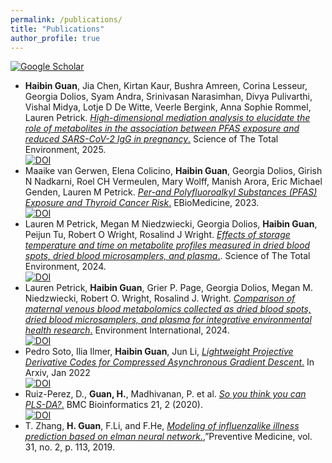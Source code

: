 ```yaml
---
permalink: /publications/
title: "Publications"
author_profile: true
---
```



[![Google Scholar](https://img.shields.io/badge/Google%20Scholar-Profile-blue?style=flat-square&logo=google&logoColor=white)](https://scholar.google.com/citations?user=5TakQ14AAAAJ&hl=en&oi=ao)


+ <b>Haibin Guan</b>, Jia Chen, Kirtan Kaur, Bushra Amreen, Corina Lesseur, Georgia Dolios, Syam Andra, Srinivasan Narasimhan, Divya Pulivarthi, Vishal Midya, Lotje D De Witte, Veerle Bergink, Anna Sophie Rommel, Lauren Petrick. [*High-dimensional mediation analysis to elucidate the role of metabolites in the association between PFAS exposure and reduced SARS-CoV-2 IgG in pregnancy*.](https://authors.elsevier.com/c/1l0RrB8cd46QR) Science of The Total Environment, 2025. <br>
  [![DOI](https://img.shields.io/badge/DOI-10.1016%2Fj.scitotenv.2025.179520-blue?style=flat-square)](https://doi.org/10.1016/j.scitotenv.2025.179520)
+ Maaike van Gerwen, Elena Colicino, <b>Haibin Guan</b>, Georgia Dolios, Girish N Nadkarni, Roel CH Vermeulen, Mary Wolff, Manish Arora, Eric Michael Genden, Lauren M Petrick. [*Per-and Polyfluoroalkyl Substances (PFAS) Exposure and Thyroid Cancer Risk*.](https://www.thelancet.com/journals/ebiom/article/PIIS2352-3964(23)00397-3/fulltext?keyword=Heel%20and%20arch%20pain) EBioMedicine, 2023. <br>
  [![DOI](https://img.shields.io/badge/DOI-10.1016%2Fj.ebiom.2023.104831-blue?style=flat-square)](https://doi.org/10.1016/j.ebiom.2023.104831)
+ Lauren M Petrick, Megan M Niedzwiecki, Georgia Dolios, <b>Haibin Guan</b>, Peijun Tu, Robert O Wright, Rosalind J Wright. [*Effects of storage temperature and time on metabolite profiles measured in dried blood spots, dried blood microsamplers, and plasma*.](https://www.sciencedirect.com/science/article/abs/pii/S0048969723080130). Science of The Total Environment, 2024.<br>
  [![DOI](https://img.shields.io/badge/DOI-10.1016%2Fj.scitotenv.2023.169383-blue?style=flat-square)](https://doi.org/10.1016/j.scitotenv.2023.169383)
+ Lauren Petrick, <b>Haibin Guan</b>, Grier P. Page, Georgia Dolios, Megan M. Niedzwiecki, Robert O. Wright, Rosalind J. Wright. [*Comparison of maternal venous blood metabolomics collected as dried blood spots, dried blood microsamplers, and plasma for integrative environmental health research*.](https://www.sciencedirect.com/science/article/pii/S0160412024002496) Environment International, 2024.<br>
  [![DOI](https://img.shields.io/badge/DOI-10.1016%2Fj.envint.2024.108663-blue?style=flat-square)](https://doi.org/10.1016/j.envint.2024.108663)
+ Pedro Soto, Ilia Ilmer, <b>Haibin Guan</b>, Jun Li, [*Lightweight Projective Derivative Codes for Compressed Asynchronous Gradient Descent*.](https://arxiv.org/abs/2201.12990) In Arxiv, Jan 2022<br>
  [![DOI](https://img.shields.io/badge/DOI-10.48550%2FarXiv.2201.12990-blue?style=flat-square)](https://doi.org/10.48550/arXiv.2201.12990)
+  Ruiz-Perez, D., <b>Guan, H.</b>, Madhivanan, P. et al. [*So you think you can PLS-DA?*.](https://doi.org/10.1186/s12859-019-3310-7) BMC Bioinformatics 21, 2 (2020).<br>
  [![DOI](https://img.shields.io/badge/DOI-10.1186%2Fs12859.019.3310.7-blue?style=flat-square)](https://doi.org/10.1186/s12859-019-3310-7)
+ T. Zhang, <b>H. Guan</b>, F.Li, and F.He, [*Modeling of influenza­like illness prediction based on elman neural network*.](http://www.zjyfyxzz.com/CN/Y2019/V31/I2/113),”Preventive Medicine, vol. 31, no. 2, p. 113, 2019.
